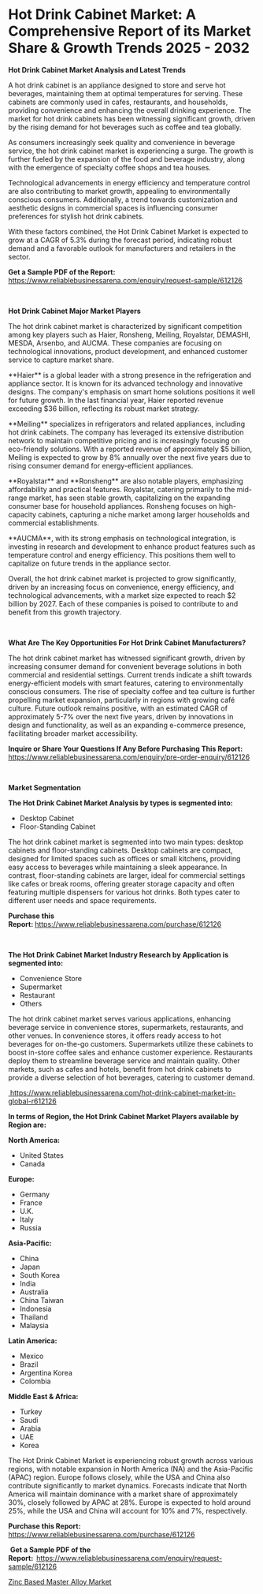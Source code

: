 <p><h1>Hot Drink Cabinet Market: A Comprehensive Report of its Market Share & Growth Trends 2025 - 2032</h1></p><p><strong>Hot Drink Cabinet Market Analysis and Latest Trends</strong></p>
<p><p>A hot drink cabinet is an appliance designed to store and serve hot beverages, maintaining them at optimal temperatures for serving. These cabinets are commonly used in cafes, restaurants, and households, providing convenience and enhancing the overall drinking experience. The market for hot drink cabinets has been witnessing significant growth, driven by the rising demand for hot beverages such as coffee and tea globally.</p><p>As consumers increasingly seek quality and convenience in beverage service, the hot drink cabinet market is experiencing a surge. The growth is further fueled by the expansion of the food and beverage industry, along with the emergence of specialty coffee shops and tea houses. </p><p>Technological advancements in energy efficiency and temperature control are also contributing to market growth, appealing to environmentally conscious consumers. Additionally, a trend towards customization and aesthetic designs in commercial spaces is influencing consumer preferences for stylish hot drink cabinets. </p><p>With these factors combined, the Hot Drink Cabinet Market is expected to grow at a CAGR of 5.3% during the forecast period, indicating robust demand and a favorable outlook for manufacturers and retailers in the sector.</p></p>
<p><strong>Get a Sample PDF of the Report:&nbsp;</strong> <a href="https://www.reliablebusinessarena.com/enquiry/request-sample/612126?utm_campaign=3289&utm_medium=2&utm_source=Github&utm_content=ia&utm_term=23032025&utm_id=hot-drink-cabinet">https://www.reliablebusinessarena.com/enquiry/request-sample/612126</a></p>
<p>&nbsp;</p>
<p><strong>Hot Drink Cabinet Major Market Players</strong></p>
<p><p>The hot drink cabinet market is characterized by significant competition among key players such as Haier, Ronsheng, Meiling, Royalstar, DEMASHI, MESDA, Arsenbo, and AUCMA. These companies are focusing on technological innovations, product development, and enhanced customer service to capture market share.</p><p>**Haier** is a global leader with a strong presence in the refrigeration and appliance sector. It is known for its advanced technology and innovative designs. The company's emphasis on smart home solutions positions it well for future growth. In the last financial year, Haier reported revenue exceeding $36 billion, reflecting its robust market strategy.</p><p>**Meiling** specializes in refrigerators and related appliances, including hot drink cabinets. The company has leveraged its extensive distribution network to maintain competitive pricing and is increasingly focusing on eco-friendly solutions. With a reported revenue of approximately $5 billion, Meiling is expected to grow by 8% annually over the next five years due to rising consumer demand for energy-efficient appliances.</p><p>**Royalstar** and **Ronsheng** are also notable players, emphasizing affordability and practical features. Royalstar, catering primarily to the mid-range market, has seen stable growth, capitalizing on the expanding consumer base for household appliances. Ronsheng focuses on high-capacity cabinets, capturing a niche market among larger households and commercial establishments.</p><p>**AUCMA**, with its strong emphasis on technological integration, is investing in research and development to enhance product features such as temperature control and energy efficiency. This positions them well to capitalize on future trends in the appliance sector.</p><p>Overall, the hot drink cabinet market is projected to grow significantly, driven by an increasing focus on convenience, energy efficiency, and technological advancements, with a market size expected to reach $2 billion by 2027. Each of these companies is poised to contribute to and benefit from this growth trajectory.</p></p>
<p>&nbsp;</p>
<p><strong>What Are The Key Opportunities For Hot Drink Cabinet Manufacturers?</strong></p>
<p><p>The hot drink cabinet market has witnessed significant growth, driven by increasing consumer demand for convenient beverage solutions in both commercial and residential settings. Current trends indicate a shift towards energy-efficient models with smart features, catering to environmentally conscious consumers. The rise of specialty coffee and tea culture is further propelling market expansion, particularly in regions with growing café culture. Future outlook remains positive, with an estimated CAGR of approximately 5-7% over the next five years, driven by innovations in design and functionality, as well as an expanding e-commerce presence, facilitating broader market accessibility.</p></p>
<p><strong>Inquire or Share Your Questions If Any Before Purchasing This Report:</strong> <a href="https://www.reliablebusinessarena.com/enquiry/pre-order-enquiry/612126?utm_campaign=3289&utm_medium=2&utm_source=Github&utm_content=ia&utm_term=23032025&utm_id=hot-drink-cabinet">https://www.reliablebusinessarena.com/enquiry/pre-order-enquiry/612126</a></p>
<p>&nbsp;</p>
<p><strong>Market Segmentation</strong></p>
<p><strong>The Hot Drink Cabinet Market Analysis by types is segmented into:</strong></p>
<p><ul><li>Desktop Cabinet</li><li>Floor-Standing Cabinet</li></ul></p>
<p><p>The hot drink cabinet market is segmented into two main types: desktop cabinets and floor-standing cabinets. Desktop cabinets are compact, designed for limited spaces such as offices or small kitchens, providing easy access to beverages while maintaining a sleek appearance. In contrast, floor-standing cabinets are larger, ideal for commercial settings like cafes or break rooms, offering greater storage capacity and often featuring multiple dispensers for various hot drinks. Both types cater to different user needs and space requirements.</p></p>
<p><strong>Purchase this Report:&nbsp;</strong><a href="https://www.reliablebusinessarena.com/purchase/612126?utm_campaign=3289&utm_medium=2&utm_source=Github&utm_content=ia&utm_term=23032025&utm_id=hot-drink-cabinet">https://www.reliablebusinessarena.com/purchase/612126</a></p>
<p>&nbsp;</p>
<p><strong>The Hot Drink Cabinet Market Industry Research by Application is segmented into:</strong></p>
<p><ul><li>Convenience Store</li><li>Supermarket</li><li>Restaurant</li><li>Others</li></ul></p>
<p><p>The hot drink cabinet market serves various applications, enhancing beverage service in convenience stores, supermarkets, restaurants, and other venues. In convenience stores, it offers ready access to hot beverages for on-the-go customers. Supermarkets utilize these cabinets to boost in-store coffee sales and enhance customer experience. Restaurants deploy them to streamline beverage service and maintain quality. Other markets, such as cafes and hotels, benefit from hot drink cabinets to provide a diverse selection of hot beverages, catering to customer demand.</p></p>
<p><a href="https://www.reliablebusinessarena.com/hot-drink-cabinet-market-in-global-r612126?utm_campaign=3289&utm_medium=2&utm_source=Github&utm_content=ia&utm_term=23032025&utm_id=hot-drink-cabinet">&nbsp;https://www.reliablebusinessarena.com/hot-drink-cabinet-market-in-global-r612126</a></p>
<p><strong>In terms of Region, the Hot Drink Cabinet Market Players available by Region are:</strong></p>
<p>
    <p> <strong> North America: </strong>
        <ul>
            <li>United States</li>
            <li>Canada</li>
        </ul>
        </p> 
    <p> <strong> Europe: </strong>
        <ul>
            <li>Germany</li>
            <li>France</li>
            <li>U.K.</li>
            <li>Italy</li>
            <li>Russia</li>
        </ul>
        </p> 
    <p> <strong> Asia-Pacific: </strong>
        <ul>
            <li>China</li>
            <li>Japan</li>
            <li>South Korea</li>
            <li>India</li>
            <li>Australia</li>
            <li>China Taiwan</li>
            <li>Indonesia</li>
            <li>Thailand</li>
            <li>Malaysia</li>
        </ul>
        </p> 
    <p> <strong> Latin America: </strong>
        <ul>
            <li>Mexico</li>
            <li>Brazil</li>
            <li>Argentina Korea</li>
            <li>Colombia</li>
        </ul>
        </p> 
    <p> <strong> Middle East & Africa: </strong>
        <ul>
            <li>Turkey</li>
            <li>Saudi</li>
            <li>Arabia</li>
            <li>UAE</li>
            <li>Korea</li>
        </ul>
    </p>
    </p>
<p><p>The Hot Drink Cabinet Market is experiencing robust growth across various regions, with notable expansion in North America (NA) and the Asia-Pacific (APAC) region. Europe follows closely, while the USA and China also contribute significantly to market dynamics. Forecasts indicate that North America will maintain dominance with a market share of approximately 30%, closely followed by APAC at 28%. Europe is expected to hold around 25%, while the USA and China will account for 10% and 7%, respectively.</p></p>
<p><strong>Purchase this Report: </strong><a href="https://www.reliablebusinessarena.com/purchase/612126?utm_campaign=3289&utm_medium=2&utm_source=Github&utm_content=ia&utm_term=23032025&utm_id=hot-drink-cabinet">https://www.reliablebusinessarena.com/purchase/612126</a></p>
<p>&nbsp;<strong>Get a Sample PDF of the Report:&nbsp;&nbsp;</strong><a href="https://www.reliablebusinessarena.com/enquiry/request-sample/612126?utm_campaign=3289&utm_medium=2&utm_source=Github&utm_content=ia&utm_term=23032025&utm_id=hot-drink-cabinet">https://www.reliablebusinessarena.com/enquiry/request-sample/612126</a></p>
<p><strong></strong></p>
<p><p><a href="https://github.com/porstheftyux/Market-Research-Report-List-1/blob/main/zinc-based-master-alloy-market.md?utm_campaign=3289&utm_medium=2&utm_source=Github&utm_content=ia&utm_term=23032025&utm_id=hot-drink-cabinet">Zinc Based Master Alloy Market</a></p></p>